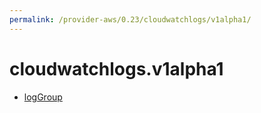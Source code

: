 ```yaml
---
permalink: /provider-aws/0.23/cloudwatchlogs/v1alpha1/
---
```


# cloudwatchlogs.v1alpha1



* [logGroup](logGroup.md)